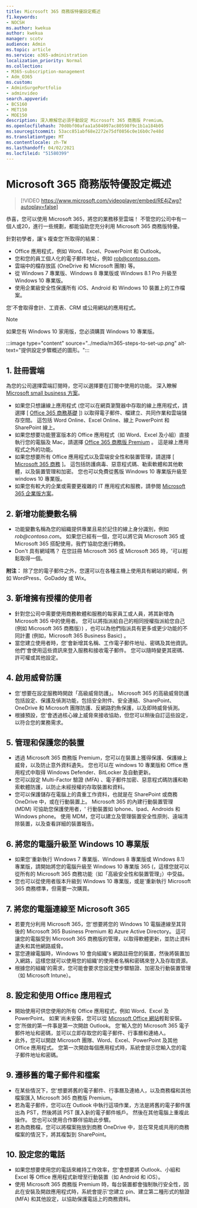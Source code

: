 ```yaml
---
title: Microsoft 365 商務版特優設定概述
f1.keywords:
- NOCSH
ms.author: kwekua
author: kwekua
manager: scotv
audience: Admin
ms.topic: article
ms.service: o365-administration
localization_priority: Normal
ms.collection:
- M365-subscription-management
- Adm_O365
ms.custom:
- AdminSurgePortfolio
- adminvideo
search.appverid:
- BCS160
- MET150
- MOE150
description: 深入瞭解您必須手動設定 Microsoft 365 商務版 Premium。
ms.openlocfilehash: 70d0bf00afaa1a504097ac80598f9c1b1a184b05
ms.sourcegitcommit: 53acc851abf68e2272e75df0856c0e16b0c7e48d
ms.translationtype: MT
ms.contentlocale: zh-TW
ms.lasthandoff: 04/02/2021
ms.locfileid: "51580399"
---
```

# <a name="overview-of-microsoft-365-business-premium-setup"></a>Microsoft 365 商務版特優設定概述

> [!VIDEO https://www.microsoft.com/videoplayer/embed/RE4jZwg?autoplay=false]

恭喜，您可以使用 Microsoft 365，將您的業務移至雲端！ 不管您的公司中有一個人或20，進行一些規劃，都能協助您充分利用 Microsoft 365 商務版特優。

針對初學者，讓&#39;s 複查您&#39;所取得的結果：

- Office 應用程式，例如 Word、Excel、PowerPoint 和 Outlook。
- 您和您的員工個人化的電子郵件地址，例如 rob@contoso.com。
- 雲端中的檔存放區 (OneDrive 和 Microsoft 團隊) 等。
- 從 Windows 7 專業版、Windows 8 專業版或 Windows 8.1 Pro 升級至 Windows 10 專業版。
- 使用企業級安全性保護所有 iOS、Android 和 Windows 10 裝置上的工作檔案。

您&#39;不會取得會計、工資表、CRM 或公用網站的應用程式。

> [!NOTE]
> 如果您有 Windows 10 家用版，您必須購買 Windows 10 專業版。  


:::image type="content" source="../media/m365-steps-to-set-up.png" alt-text="提供設定步驟概述的圖形。":::

## <a name="1-sign-up-for-the-cloud"></a>1. 註冊雲端

為您的公司選擇雲端訂閱時，您可以選擇要在訂閱中使用的功能。 深入瞭解 [Microsoft small business 方案](https://www.microsoft.com/microsoft-365/business?rtc=1)。

- 如果您只想讓線上應用程式 (您可以在網頁瀏覽器中存取的線上應用程式，請選擇 [ [Office 365 商務基礎](https://www.microsoft.com/en-us/p/office-365-business-essentials/cfq7ttc0k59v?rtc=1&amp;activetab=pivot:overviewtab) ]) 以取得電子郵件、檔建立、共同作業和雲端儲存空間。 這包括 Word Online、Excel Online、線上 PowerPoint 和 SharePoint 線上。
- 如果您想要功能豐富版本的 Office 應用程式（如 Word、Excel 及小組）直接執行您的電腦及 Mac，請選擇 [Office 365 商務版 Premium](https://products.office.com/en-us/business/office-365-business-premium) 。 這是線上應用程式之外的功能。
- 如果您想要所有 Office 應用程式以及雲端安全性和裝置管理，請選擇 [ [Microsoft 365 商務](https://www.microsoft.com/microsoft-365/business?rtc=1) ]。 這包括防護病毒、惡意程式碼、勒索軟體和其他軟體，以及裝置管理和加密。 您也可以免費從舊版 Windows 10 專業版升級至 windows 10 專業版。
- 如果您有較大的企業或需要更複雜的 IT 應用程式和服務，請參閱 [Microsoft 365 企業版方案](https://www.microsoft.com/microsoft-365/compare-all-microsoft-365-plans)。


## <a name="2-add-a-domain-name"></a>2. 新增功能變數名稱

- 功能變數名稱為您的組織提供專業且易於記住的線上身分識別，例如 _rob@contoso.com_。 如果您已經有一個，您可以將它與 Microsoft 365 或 Microsoft 365 搭配使用，我們&#39;協助您進行轉換。
- Don&#39;t 具有網域嗎？ 在您註冊 Microsoft 365 或 Microsoft 365 時，&#39;可以輕鬆取得一個。

**附注：**  除了您的電子郵件之外，您還可以在各種主機上使用具有網站的網域，例如 WordPress、GoDaddy 或 Wix。

## <a name="3-add-users-with-licenses"></a>3. 新增擁有授權的使用者

- 針對您公司中需要使用商務軟體和服務的每家員工或人員，將其新增為 Microsoft 365 中的使用者。 您可以將指派給自己的相同授權指派給您自己 (例如 Microsoft 365 商務版）) ，也可以為他們指派具有更多或更少功能的不同計畫 (例如，Microsoft 365 Business Basic) 。
- 當您建立使用者時，您&#39;會新增其名稱、工作電子郵件地址、密碼及其他資訊。 他們&#39;會使用這些資訊來登入服務和接收電子郵件。 您可以隨時變更其密碼、許可權或其他設定。


## <a name="4-enable-threat-protection"></a>4. 啟用威脅防護

- 您&#39;想要在設定服務時開啟「高級威脅防護」。 Microsoft 365 的高級威脅防護包括設定、保護及偵測功能，包括安全附件、安全連結、SharePoint、OneDrive 和 Microsoft 團隊防護、反網路釣魚保護，以及即時威脅偵測。
- 根據預設，您&#39;會透過核心線上威脅來接收協助，但您可以稍後自訂這些設定，以符合您的業務需求。

## <a name="5-manage-and-secure-your-devices"></a>5. 管理和保護您的裝置

- 透過 Microsoft 365 商務版 Premium，您可以在裝置上獲得保護、保護線上威脅，以及防止意外資料遺失。 您也可以在 windows 10 專業版和 Office 應用程式中取得 Windows Defender、BitLocker 及自動更新。
- 您可以設定 Multi-Factor 驗證 (MFA) 、電子郵件加密、惡意程式碼防護和勒索軟體防護，以防止未經授權的存取裝置和資料。
- 您可以保護儲存在電腦上的貴重工作資料，也就是在 SharePoint 或商務 OneDrive 中，或在行動裝置上。 Microsoft 365 的內建行動裝置管理 (MDM) 可協助您保護使用者，&#39; 行動裝置如 Iphone、Ipad、Androids 和 Windows phone。 使用 MDM，您可以建立及管理裝置安全性原則、遠端清除裝置，以及查看詳細的裝置報告。

## <a name="6-upgrade-your-pcs-to-windows-10-pro"></a>6. 將您的電腦升級至 Windows 10 專業版

- 如果您&#39;重新執行 Windows 7 專業版、Windows 8 專業版或 Windows 8.1) 專業版，請開始將您的電腦升級至 Windows 10 專業版 365 (，這樣您就可以從所有的 Microsoft 365 商務功能（如「高級安全性和裝置管理」）中受益。
- 您也可以從使用者版本升級到 Windows 10 專業版，或是&#39;重新執行 Microsoft 365 商務標準，但需要一次購買。

## <a name="7-connect-your-pcs-to-microsoft-365"></a>7. 將您的電腦連線至 Microsoft 365

- 若要充分利用 Microsoft 365，您&#39;想要將您的 Windows 10 電腦連線至其背後的 Microsoft 365 Business Premium 和 Azure Active Directory。 這可讓您的電腦受到 Microsoft 365 商務版的管理，以取得軟體更新，並防止資料遺失和其他網路威脅。
- 當您連線電腦時，Windows 10 會向組織&#39;s 網路註冊您的裝置，然後將裝置加入網路，這樣您就可以使用您的組織&#39;的使用者名稱和密碼來登入及存取資源。
- 根據您的組織&#39;的需求，您可能會要求您設定雙步驟驗證、加密及行動裝置管理（如 Microsoft Intune）。

## <a name="8-set-up-and-use-office-apps"></a>8. 設定和使用 Office 應用程式

- 開始使用可供您使用的所有 Office 應用程式，例如 Word、Excel 及 PowerPoint。 如果&#39;尚未安裝，您可以從 [Microsoft Office 網站](https://www.office.com/)輕鬆安裝。
- 您&#39;所做的第一件事是第一次開啟 Outlook。 您&#39;輸入您的 Microsoft 365 電子郵件地址和密碼，並可以立即存取您的電子郵件、行事曆和連絡人。
- 此外，您可以開啟 Microsoft 團隊、Word、Excel、PowerPoint 及其他 Office 應用程式。 您第一次開啟每個應用程式時，系統會提示您輸入您的電子郵件地址和密碼。

## <a name="9-migrate-old-email-and-files"></a>9. 遷移舊的電子郵件和檔案

- 在某些情況下，您&#39;想要將舊的電子郵件、行事曆及連絡人，以及商務檔和其他檔案匯入 Microsoft 365 商務版 Premium。
- 若為電子郵件，您可以在 Outlook 中執行這項作業，方法是將舊的電子郵件匯出為 PST，然後將該 PST 匯入新的電子郵件帳戶。 然後在其他電腦上重複此操作。 您也可以使用合作夥伴協助此步驟。
- 若為商務檔，您可以將檔案拖放到商務 OneDrive 中，並在常見或共用的商務檔案的情況下，將其複製到 SharePoint。

## <a name="10-set-up-your-phones"></a>10. 設定您的電話

- 如果您想要使用您的電話來維持工作效率，您&#39;會想要將 Outlook、小組和 Excel 等 Office 應用程式新增至行動裝置（如 Android 和 iOS）。
- 使用 Microsoft 365 商務版 Premium 時，每台裝置都會強制執行安全性，因此在安裝及開啟應用程式時，系統會提示&#39;您建立 pin、建立第二種形式的驗證 (MFA) 和其他設定，以協助保護電話上的商務資料。